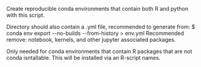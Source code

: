 Create reproducible conda environments that contain both R and python with this script. 

Directory should also contain a .yml file, recommended to generate from: $ conda env export --no-builds --from-history > env.yml
Recommended remove: notebook, kernels, and other jupyter associated packages. 

Only needed for conda environments that contain R packages that are not conda isntallable. This will be installed via an R-script names.
